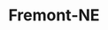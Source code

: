 ---
title: Fremont-NE
slug: fremont-ne
f_state:
- cms/state/nebraska.md
f_locations:
- cms/payday-loan/access-832.md
- cms/payday-loan/advance-america-2046.md
- cms/payday-loan/advance-america-2052.md
- cms/payday-loan/cash-spot-8401.md
- cms/payday-loan/check-into-cash-inc-13080.md
- cms/payday-loan/express-check-advance-17045.md
- cms/payday-loan/payday-usa-24108.md
- cms/payday-loan/payday-usa-24113.md
- cms/payday-loan/speedee-bucks-26636.md
- cms/payday-loan/speedee-bucks-llc-26637.md
- cms/payday-loan/trade-n-post-27911.md
- cms/payday-loan/whitetail-finance-28801.md
updated-on: '2024-05-30T13:41:28.615Z'
created-on: '2024-05-30T13:41:28.615Z'
published-on: '2024-05-30T13:54:32.469Z'
f_city: Fremont
layout: '[city].html'
tags: city
---